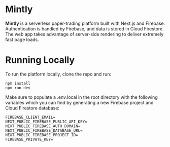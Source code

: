 # Mintly
**Mintly** is a serverless paper-trading platform built with Next.js and Firebase. Authentication is handled by Firebase, and data is stored in Cloud Firestore.  
The web app takes advantage of server-side rendering to deliver extremely fast page loads.

# Running Locally
To run the platform locally, clone the repo and run:

```
npm install
npm run dev
```

Make sure to populate a .env.local in the root directory with the following variables which you can find by generating a new Firebase project and Cloud Firestore database:
```
FIREBASE_CLIENT_EMAIL=
NEXT_PUBLIC_FIREBASE_PUBLIC_API_KEY=
NEXT_PUBLIC_FIREBASE_AUTH_DOMAIN=
NEXT_PUBLIC_FIREBASE_DATABASE_URL=
NEXT_PUBLIC_FIREBASE_PROJECT_ID=
FIREBASE_PRIVATE_KEY=
```
